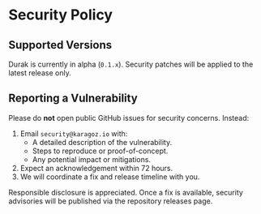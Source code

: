 # Security Policy

## Supported Versions

Durak is currently in alpha (`0.1.x`). Security patches will be applied to the latest release only.

## Reporting a Vulnerability

Please do **not** open public GitHub issues for security concerns. Instead:

1. Email `security@karagoz.io` with:
   - A detailed description of the vulnerability.
   - Steps to reproduce or proof-of-concept.
   - Any potential impact or mitigations.
2. Expect an acknowledgement within 72 hours.
3. We will coordinate a fix and release timeline with you.

Responsible disclosure is appreciated. Once a fix is available, security advisories will be published via the repository releases page.
